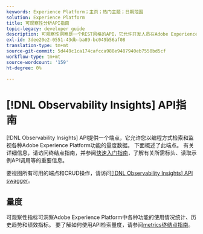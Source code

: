 ```yaml
---
keywords: Experience Platform；主页；热门主题；日期范围
solution: Experience Platform
title: 可观察性分析API指南
topic-legacy: developer guide
description: 可观察性洞察是一个REST风格的API，它允许开发人员在Adobe Experience Platform中展示关键可观察性指标。 这些指标提供对平台使用统计数据的洞察、平台服务运行状况检查、历史趋势以及各种平台功能的性能指标。
exl-id: 3dee20e2-0551-43db-ba89-bc049b56af08
translation-type: tm+mt
source-git-commit: 5d449c1ca174cafcca988e9487940eb7550bd5cf
workflow-type: tm+mt
source-wordcount: '159'
ht-degree: 0%

---
```


# [!DNL Observability Insights] API指南

[!DNL Observability Insights] API提供一个端点，它允许您以编程方式检索和监视各种Adobe Experience Platform功能的量度数据。 下面概述了此端点。 有关详细信息，请访问终结点指南，并参阅[快速入门指南](./getting-started.md)，了解有关所需标头、读取示例API调用等的重要信息。

要视图所有可用的端点和CRUD操作，请访问[[!DNL Observability Insights] API swagger](https://www.adobe.io/apis/experienceplatform/home/api-reference.html#!acpdr/swagger-specs/observability-insights.yaml)。

## 量度

可观察性指标可洞察Adobe Experience Platform中各种功能的使用情况统计、历史趋势和绩效指标。 要了解如何使用API检索量度，请参阅[metrics终结点指南](./metrics.md)。
